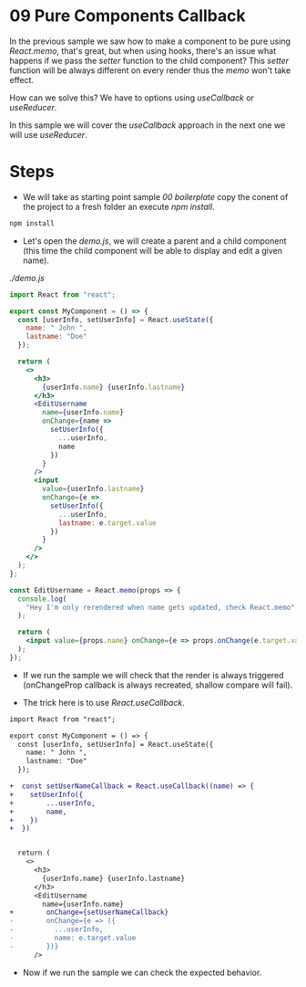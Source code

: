 # 09 Pure Components Callback

In the previous sample we saw how to make a component to be pure using
_React.memo_, that's great, but when using hooks, there's an issue
what happens if we pass the _setter_ function to the child component?
This _setter_ function will be always different on every render thus
the _memo_ won't take effect.

How can we solve this? We have to options using _useCallback_ or _useReducer_.

In this sample we will cover the _useCallback_ approach in the next one we will
use _useReducer_.

# Steps

- We will take as starting point sample _00 boilerplate_ copy the conent of the
  project to a fresh folder an execute _npm install_.

```bash
npm install
```

- Let's open the _demo.js_, we will create a parent and a child component
  (this time the child component will be able to display and edit a given name).

_./demo.js_

```jsx
import React from "react";

export const MyComponent = () => {
  const [userInfo, setUserInfo] = React.useState({
    name: " John ",
    lastname: "Doe"
  });

  return (
    <>
      <h3>
        {userInfo.name} {userInfo.lastname}
      </h3>
      <EditUsername
        name={userInfo.name}
        onChange={name =>
          setUserInfo({
            ...userInfo,
            name
          })
        }
      />
      <input
        value={userInfo.lastname}
        onChange={e =>
          setUserInfo({
            ...userInfo,
            lastname: e.target.value
          })
        }
      />
    </>
  );
};

const EditUsername = React.memo(props => {
  console.log(
    "Hey I'm only rerendered when name gets updated, check React.memo"
  );

  return (
    <input value={props.name} onChange={e => props.onChange(e.target.value)} />
  );
});
```

- If we run the sample we will check that the render is always triggered
  (onChangeProp callback is always recreated, shallow compare will fail).

- The trick here is to use _React.useCallback_.

```diff
import React from "react";

export const MyComponent = () => {
  const [userInfo, setUserInfo] = React.useState({
    name: " John ",
    lastname: "Doe"
  });

+  const setUserNameCallback = React.useCallback((name) => {
+    setUserInfo({
+        ...userInfo,
+        name,
+    })
+  })


  return (
    <>
      <h3>
        {userInfo.name} {userInfo.lastname}
      </h3>
      <EditUsername
        name={userInfo.name}
+        onChange={setUserNameCallback}
-        onChange={e => ({
-          ...userInfo,
-          name: e.target.value
-        })}
      />
```

- Now if we run the sample we can check the expected behavior.
